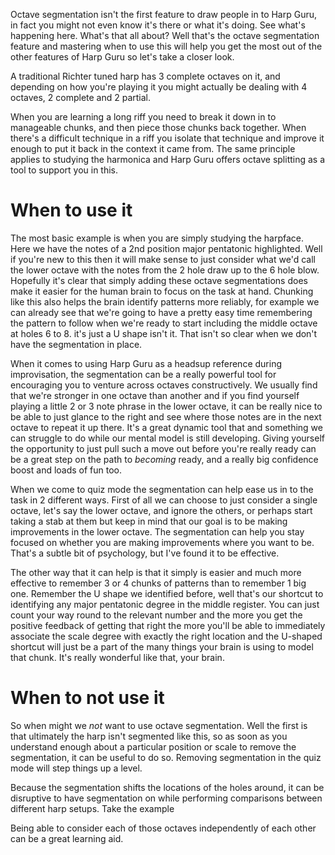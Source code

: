 Octave segmentation isn't the first feature to draw people in to Harp Guru, in fact you might not even know it's there or what it's doing. See what's happening here. What's that all about? Well that's the octave segmentation feature and mastering when to use this will help you get the most out of the other features of Harp Guru so let's take a closer look.

A traditional Richter tuned harp has 3 complete octaves on it, and depending on how you're playing it you might actually be dealing with 4 octaves, 2 complete and 2 partial.

When you are learning a long riff you need to break it down in to manageable chunks, and then piece those chunks back together. When there's a difficult technique in a riff you isolate that technique and improve it enough to put it back in the context it came from. The same principle applies to studying the harmonica and Harp Guru offers octave splitting as a tool to support you in this.

# When to use it

The most basic example is when you are simply studying the harpface. Here we have the notes of a 2nd position major pentatonic highlighted. Well if you're new to this then it will make sense to just consider what we'd call the lower octave with the notes from the 2 hole draw up to the 6 hole blow. Hopefully it's clear that simply adding these octave segmentations does make it easier for the human brain to focus on the task at hand. Chunking like this also helps the brain identify patterns more reliably, for example we can already see that we're going to have a pretty easy time remembering the pattern to follow when we're ready to start including the middle octave at holes 6 to 8. it's just a U shape isn't it. That isn't so clear when we don't have the segmentation in place.

When it comes to using Harp Guru as a headsup reference during improvisation, the segmentation can be a really powerful tool for encouraging you to venture across octaves constructively. We usually find that we're stronger in one octave than another and if you find yourself playing a little 2 or 3 note phrase in the lower octave, it can be really nice to be able to just glance to the right and see where those notes are in the next octave to repeat it up there. It's a great dynamic tool that and something we can struggle to do while our mental model is still developing. Giving yourself the opportunity to just pull such a move out before you're really ready can be a great step on the path to *becoming* ready, and a really big confidence boost and loads of fun too.

When we come to quiz mode the segmentation can help ease us in to the task in 2 different ways. First of all we can choose to just consider a single octave, let's say the lower octave, and ignore the others, or perhaps start taking a stab at them but keep in mind that our goal is to be making improvements in the lower octave. The segmentation can help you stay focused on whether you are making improvements where you want to be. That's a subtle bit of psychology, but I've found it to be effective.

The other way that it can help is that it simply is easier and much more effective to remember 3 or 4 chunks of patterns than to remember 1 big one. Remember the U shape we identified before, well that's our shortcut to identifying any major pentatonic degree in the middle register. You can just count your way round to the relevant number and the more you get the positive feedback of getting that right the more you'll be able to immediately associate the scale degree with exactly the right location and the U-shaped shortcut will just be a part of the many things your brain is using to model that chunk. It's really wonderful like that, your brain.

# When to not use it

So when might we *not* want to use octave segmentation. Well the first is that ultimately the harp isn't segmented like this, so as soon as you understand enough about a particular position or scale to remove the segmentation, it can be useful to do so. Removing segmentation in the quiz mode will step things up a level.

Because the segmentation shifts the locations of the holes around, it can be disruptive to have segmentation on while performing comparisons between different harp setups. Take the example 

Being able to consider each of those octaves independently of each other can be a great learning aid.
